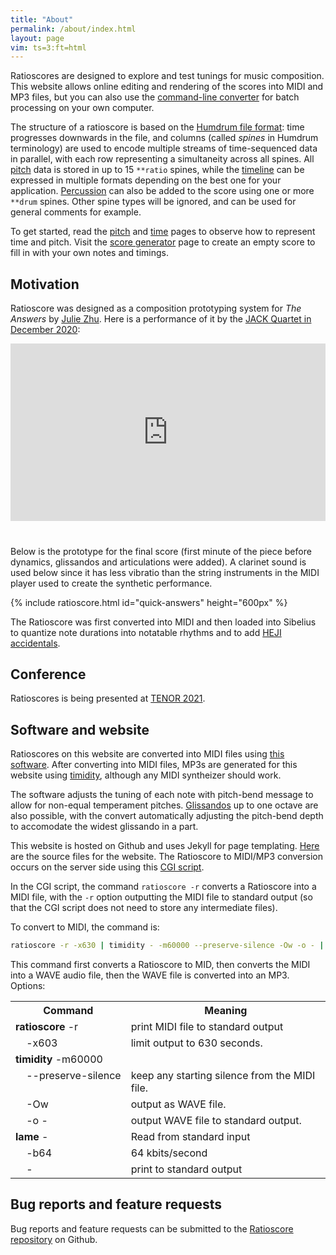 ```yaml
---
title: "About"
permalink: /about/index.html
layout: page
vim: ts=3:ft=html
---
```


Ratioscores are designed to explore and test tunings for music
composition.  This website allows online editing and rendering of
the scores into MIDI and MP3 files, but you can also use the <a
target="_blank" href="https://github.com/craigsapp/ratioscore">command-line
converter<a/> for batch processing on your own computer.

The structure of a ratioscore is based on the <a target="_blank"
href="https://www.humdrum.org/guide/ch05">Humdrum file format<a/>:
time progresses downwards in the file, and columns (called <i>spines</i>
in Humdrum terminology) are used to encode multiple streams of
time-sequenced data in parallel, with each row representing a
simultaneity across all spines.  All <a href="/pitch">pitch</a>
data is stored in up to 15 `**ratio` spines, while the <a
href="/time">timeline</a> can be expressed in multiple formats
depending on the best one for your application.  <a
href="/drum">Percussion</a> can also be added to the score using
one or more `**drum` spines.  Other spine types will be ignored,
and can be used for general comments for example.

To get started, read the <a href="/pitch">pitch</a> and <a
href="/time">time</a> pages to observe how to represent time and
pitch.  Visit the <a href="/generator">score generator</a> page to
create an empty score to fill in with your own notes and timings.



<h2> Motivation </h2>

Ratioscore was designed as a composition prototyping system for
<i>The Answers</i> by <a target="_blank" href="https://juliezhu.net">Julie Zhu</a>.
Here is a performance of it
by the <a target="_blank" href="https://jackquartet.com">JACK
Quartet in December 2020</a>:

<style>
	iframe {
		position: absolute;
		top: 0;
		left: 0;
		width: 100%;
		height: 100%;
		align: center;
	}
</style>

<div style="margin-bottom:40px;">
  <div style="position:relative;padding-top:56.25%;">
    <iframe src="https://www.youtube.com/embed/Dx5l-9MUZ1o" frameborder="0" allowfullscreen></iframe>
  </div>
</div>


Below is the prototype for the final score (first minute of the
piece before dynamics, glissandos and articulations were added).
A clarinet sound is used below since it has less vibratio than the
string instruments in the MIDI player used to create the synthetic
performance.

{% include ratioscore.html id="quick-answers" height="600px" %}
<script type="application/x-ratioscore" id="quick-answers">
!!!COM: Zhu, Julie
!!!OTL: The Answers
!!!ONB: Prototype (unquantized time, no dynamics)
!!!ODT: 2020/12
**time	**ratio	**ratio	**ratio	**ratio
!!*	*Icello	*Iviola	*Ivioln	*Ivioln
*	*Iclars	*Iclars	*Iclars	*Iclars
*	*ref:C2	*ref:C2	*ref:C2	*ref:C2
4.231	.	.	27/8	.
6.182	2	.	.	.
7.441	.	.	3	.
9.337	.	3	.	.
9.502	.	.	.	63/6
9.521	.	.	.	7/2
11.522	.	.	6	.
13.571	.	.	.	7
13.958	.	.	9	.
14.814	.	.	6	.
15.358	.	.	.	12
15.457	1	.	.	.
15.567	.	.	27/2	.
16.487	.	.	.	63/4
17.037	.	.	9	.
17.459	.	.	.	63/8
17.776	.	.	27/2	.
18.162	.	.	.	27/2
18.476	.	.	.	18
19.854	.	.	16	.
20.038	.	2	.	.
20.223	.	.	.	21
20.594	.	.	12	.
20.837	.	.	.	27/2
22.064	.	.	18	.
22.103	.	.	.	27
22.11	.	.	.	9
22.816	.	.	27/4	.
23.334	.	.	.	14
23.673	.	.	12	.
24.066	3	.	.	.
25.108	.	.	.	21/2
25.499	9/4	.	.	.
26.108	.	.	8	.
28.582	.	.	.	6
28.589	.	.	.	6
30.19	.	.	9/2	.
32.294	.	4	.	.
33.399	.	.	4	.
34.39	4	.	.	.
39.386	.	4	.	.
40.957	.	6	.	.
41.006	6	.	.	.
42.579	.	.	3	.
44.052	4	.	.	.
46.319	.	.	.	7/2
46.863	.	9	.	.
48.399	6	.	.	.
49.075	.	.	6	.
51.153	.	7	.	.
52.73	.	.	9	.
52.766	.	.	.	7
54.239	.	9	.	.
54.303	.	.	27/2	.
54.608	.	.	.	12
55.508	.	.	.	63/4
55.961	7	.	.	.
57.06	.	.	27/2	.
57.609	.	.	9	.
57.746	.	.	.	18
58.098	.	.	.	27/2
58.979	.	.	.	63/8
59.194	.	.	16	.
59.495	.	.	.	21
*-	*-	*-	*-	*-

</script>

The Ratioscore was first converted into MIDI and then loaded into
Sibelius to quantize note durations into notatable rhythms and to
add <a target="_blank" href="https://www.plainsound.org/HEJI">HEJI
accidentals</a>.


<h2> Conference </h2>

Ratioscores is being presented at <a href="/tenor2021">TENOR 2021</a>.


<h2> Software and website </h2>

Ratioscores on this website are converted into MIDI files using <a
target="_blank" href="https://github.com/craigsapp/ratioscore">this
software</a>.  After converting into MIDI files, MP3s are generated
for this website using <a target="_blank"
href="http://timidity.sourceforge.net">timidity</a>, although any
MIDI syntheizer should work.

The software adjusts the tuning of each note with pitch-bend message
to allow for non-equal temperament pitches.  <a
href="glissandos">Glissandos</a> up to one octave are also possible,
with the convert automatically adjusting the pitch-bend depth to
accomodate the widest glissando in a part.

This website is hosted on Github and uses Jekyll for page templating.
<a target="_blank"
href="https://github.com/craigsapp/ratioscore/tree/gh-pages">Here</a> are
the source files for the website.  The Ratioscore to MIDI/MP3
conversion occurs on the server side using this <a target="_blank"
href="https://github.com/craigsapp/ratioscore/blob/gh-pages/_includes/cgi/ratioscore.pl">CGI
script</a>.

In the CGI script, the command `ratioscore -r` converts a Ratioscore
into a MIDI file, with the `-r` option outputting the MIDI file to standard
output (so that the CGI script does not need to store any intermediate files).

To convert to MIDI, the command is:

```bash
ratioscore -r -x630 | timidity - -m60000 --preserve-silence -Ow -o - | lame - -b64 -
```

This command first converts a Ratioscore to MID, then converts the
MIDI into a WAVE audio file, then the WAVE file is converted into
an MP3. Options:

<style>

span.command {
	white-space: pre;
}

table.command tr td {
	vertical-align: top;
}

</style>


<table class="command">
<tr><th>Command</th><th>Meaning</th></tr>
<tr><td><span class="command"><b>ratioscore</b> -r</span></td>
    <td> print MIDI file to standard output </td></tr>
<tr><td><span class="command">&nbsp;&nbsp;&nbsp; -x603</span></td>
     <td> limit output to 630 seconds. </td></tr>
<tr><td><span class="command"><b>timidity</b> -m60000</span></td>
     <td></td></tr>
<tr><td><span class="command">&nbsp;&nbsp;&nbsp; --preserve-silence</span></td>
     <td> keep any starting silence from the MIDI file. </td></tr>
<tr><td><span class="command">&nbsp;&nbsp;&nbsp; -Ow</span></td>
     <td> output as WAVE file. </td></tr>
<tr><td><span class="command">&nbsp;&nbsp;&nbsp; -o -</span></td>
     <td> output WAVE file to standard output. </td></tr>
<tr><td><span class="command"><b>lame</b> -</span></td>
     <td> Read from standard input </td></tr>
<tr><td><span class="command">&nbsp;&nbsp;&nbsp; -b64</span></td>
     <td> 64 kbits/second </td></tr>
<tr><td><span class="command">&nbsp;&nbsp;&nbsp; -</span></td>
     <td> print to standard output </td></tr>
</table>

<h2 data-sidebar="Bug&nbsp;reports"> Bug reports and feature requests </h2>

Bug reports and feature requests can be submitted to the <a
target="_blank" href="https://github.com/craigsapp/ratioscore/issues">Ratioscore repository</a> on Github.


